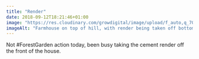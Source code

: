 ```yaml
---
title: "Render"
date: 2018-09-12T18:21:46+01:00
image: "https://res.cloudinary.com/growdigital/image/upload/f_auto,q_70,w_736/v1544351859/house-44640333961.jpg"
imageAlt: "Farmhouse on top of hill, with render being taken off bottom left"
---
```


Not #ForestGarden action today, been busy taking the cement render off the front of the house.
